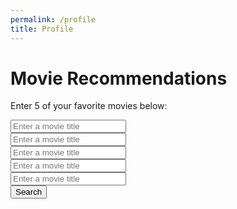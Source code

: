 ```yaml
---
permalink: /profile
title: Profile
---
```


# Movie Recommendations
Enter 5 of your favorite movies below:
<html lang="en">
<head>
    <meta charset="UTF-8">
    <meta name="viewport" content="width=device-width, initial-scale=1.0">
    <title>User Profile</title>
    <!-- Add your CSS styles here for better presentation -->
    <link rel="stylesheet" href="styles.css">
    <style>
        body {
            background-image: url('images/webbackground.png');
            background-size: cover;
            overscroll-behavior: none;
        }
    </style>
</head>
<body>
    <!-- Movie Selection Section -->
    <div>
    <input type="text" id="movieInput1" placeholder="Enter a movie title">
    </div>
    <div>
    <input type="text" id="movieInput2" placeholder="Enter a movie title">
    </div>
    <div>
    <input type="text" id="movieInput3" placeholder="Enter a movie title">
    </div>
    <div>
    <input type="text" id="movieInput4" placeholder="Enter a movie title">
    </div>
    <div>
    <input type="text" id="movieInput5" placeholder="Enter a movie title">
    </div>
    <div>
    <button onclick="searchMovies()">Search</button>
    </div>

<script>
    // Function to search for movies using the OMDB API
    function movieRec() {

        //API URL and key constants
        const apiKey = '85057df';

        // Get user input & search for movie
        var dateList = [];
        for (let i = 0; i < 5; i++){
            var movieInput = document.getElementById('movieInput'+i);
            var query = movieInput.value;
            var apiUrl = `https://www.omdbapi.com/?s=${encodeURIComponent(query)}&apikey=${apiKey}`;
            // Fetch data from the OMDB API
            fetch(apiUrl)
                .then(response => response.json())
                .then(data => {
                    // Process and display movie data
                    if (data.Response === "True" && data.Search) {
                        data.Search.forEach(movie => {
                            // Add date to datelist
                            datelist.push(movie.Year);
                        });
                    } else {
                        // Handle error or no results
                        movieResults.innerHTML = 'No movies found or an error occurred.';
                    }
                })
                .catch(error => {
                    // Handle errors with the search
                    console.error(error);
                    movieResults.innerHTML = 'An error occurred while fetching data.';
                });   
        }
    }
</script>
</body>
</html>
